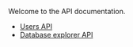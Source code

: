 Welcome to the API documentation.

* [Users API](users.html)
* [Database explorer API](db.explorer.html)
